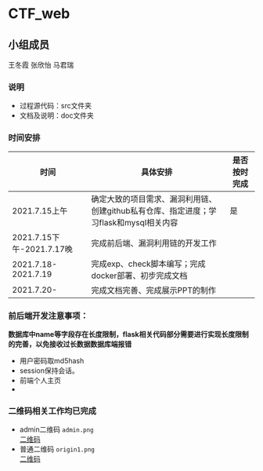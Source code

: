 # CTF_web

## 小组成员

王冬霞 张欣怡 马君瑞

### 说明
+ 过程源代码：src文件夹
+ 文档及说明：doc文件夹

### 时间安排

| 时间                      | 具体安排                                                     | 是否按时完成 |
| ------------------------- | ------------------------------------------------------------ | ------------ |
| 2021.7.15上午             | 确定大致的项目需求、漏洞利用链、创建github私有仓库、指定进度；学习flask和mysql相关内容 | 是           |
| 2021.7.15下午-2021.7.17晚 | 完成前后端、漏洞利用链的开发工作                             |              |
| 2021.7.18-2021.7.19       | 完成exp、check脚本编写；完成docker部署、初步完成文档         |              |
| 2021.7.20-                | 完成文档完善、完成展示PPT的制作                              |              |

### 前后端开发注意事项：  
**数据库中name等字段存在长度限制，flask相关代码部分需要进行实现长度限制的完善，以免接收过长数据数据库端报错**

+ 用户密码取md5hash
+ session保持会话。
+ 前端个人主页
+   

### 二维码相关工作均已完成  
* admin二维码 `admin.png`  
[二维码](https://github.com/kate123wong/CTF_web/blob/development/doc/%E4%BA%8C%E7%BB%B4%E7%A0%81%E7%9B%B8%E5%85%B3%E8%AF%B4%E6%98%8E%E6%96%87%E6%A1%A3/image/admin.png)  
* 普通二维码 `origin1.png`  
[二维码](https://github.com/kate123wong/CTF_web/blob/development/doc/%E4%BA%8C%E7%BB%B4%E7%A0%81%E7%9B%B8%E5%85%B3%E8%AF%B4%E6%98%8E%E6%96%87%E6%A1%A3/image/origin1.png)